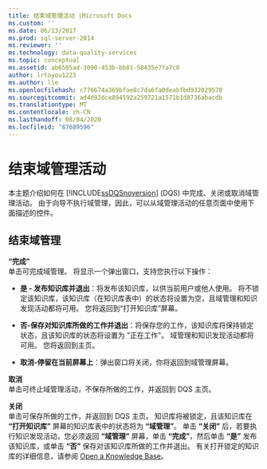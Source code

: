 ```yaml
---
title: 结束域管理活动 |Microsoft Docs
ms.custom: ''
ms.date: 06/13/2017
ms.prod: sql-server-2014
ms.reviewer: ''
ms.technology: data-quality-services
ms.topic: conceptual
ms.assetid: ab6505ad-3090-453b-bb01-58435e7fa7c0
author: lrtoyou1223
ms.author: lle
ms.openlocfilehash: c776674a369bfae8c7da6fa0deabfbd932029570
ms.sourcegitcommit: ad4d92dce894592a259721a1571b1d8736abacdb
ms.translationtype: MT
ms.contentlocale: zh-CN
ms.lasthandoff: 08/04/2020
ms.locfileid: "87689596"
---
```

# <a name="end-the-domain-management-activity"></a>结束域管理活动
  本主题介绍如何在 [!INCLUDE[ssDQSnoversion](../includes/ssdqsnoversion-md.md)] (DQS) 中完成、关闭或取消域管理活动。 由于向导不执行域管理，因此，可以从域管理活动的任意页面中使用下面描述的控件。  
  
## <a name="end-domain-management"></a>结束域管理  
 **“完成”**  
 单击可完成域管理。 将显示一个弹出窗口，支持您执行以下操作：  
  
-   **是 - 发布知识库并退出**：将发布该知识库，以供当前用户或他人使用。 将不锁定该知识库，该知识库（在知识库表中）的状态将设置为空，且域管理和知识发现活动都将可用。 您将返回到“打开知识库”屏幕。  
  
-   **否-保存对知识库所做的工作并退出**：将保存您的工作，该知识库将保持锁定状态，且该知识库的状态将设置为 "正在工作"。 域管理和知识发现活动都将可用。 您将返回到主页。  
  
-   **取消-停留在当前屏幕上**：弹出窗口将关闭，你将返回到域管理屏幕。  
  
 **取消**  
 单击可终止域管理活动，不保存所做的工作，并返回到 DQS 主页。  
  
 **关闭**  
 单击可保存所做的工作，并返回到 DQS 主页。 知识库将被锁定，且该知识库在 **“打开知识库”** 屏幕的知识库表中的状态将为 **“域管理”**。 单击 **“关闭”** 后，若要执行知识发现活动，您必须返回 **“域管理”** 屏幕，单击 **“完成”**，然后单击 **“是”** 发布该知识库，或单击 **“否”** 保存对该知识库所做的工作并退出。  有关打开锁定的知识库的详细信息，请参阅 [Open a Knowledge Base](../../2014/data-quality-services/open-a-knowledge-base.md)。  
  
  
